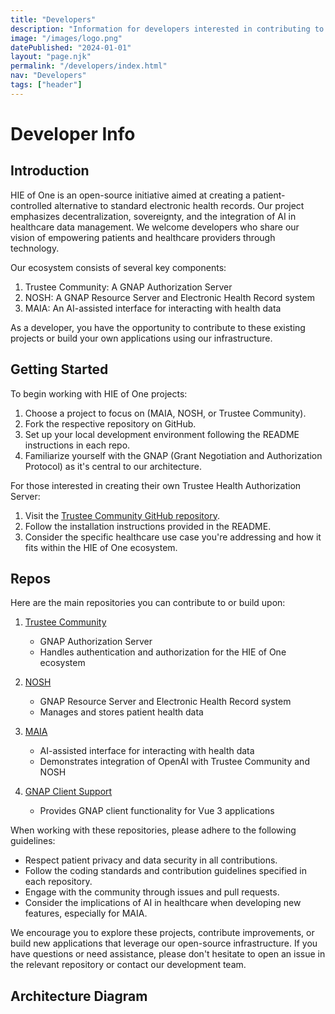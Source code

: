 ```yaml
---
title: "Developers"
description: "Information for developers interested in contributing to or building upon HIE of One's open-source healthcare projects"
image: "/images/logo.png"
datePublished: "2024-01-01"
layout: "page.njk"
permalink: "/developers/index.html"
nav: "Developers"
tags: ["header"]
---
```


# Developer Info

## Introduction

HIE of One is an open-source initiative aimed at creating a patient-controlled alternative to standard electronic health records. Our project emphasizes decentralization, sovereignty, and the integration of AI in healthcare data management. We welcome developers who share our vision of empowering patients and healthcare providers through technology.

Our ecosystem consists of several key components:

1. Trustee Community: A GNAP Authorization Server
2. NOSH: A GNAP Resource Server and Electronic Health Record system
3. MAIA: An AI-assisted interface for interacting with health data

As a developer, you have the opportunity to contribute to these existing projects or build your own applications using our infrastructure.

## Getting Started

To begin working with HIE of One projects:

1. Choose a project to focus on (MAIA, NOSH, or Trustee Community).
2. Fork the respective repository on GitHub.
3. Set up your local development environment following the README instructions in each repo.
4. Familiarize yourself with the GNAP (Grant Negotiation and Authorization Protocol) as it's central to our architecture.

For those interested in creating their own Trustee Health Authorization Server:

1. Visit the [Trustee Community GitHub repository](https://github.com/HIEofOne/Trustee-Community).
2. Follow the installation instructions provided in the README.
3. Consider the specific healthcare use case you're addressing and how it fits within the HIE of One ecosystem.

## Repos

Here are the main repositories you can contribute to or build upon:

1. [Trustee Community](https://github.com/HIEofOne/Trustee-Community)

   - GNAP Authorization Server
   - Handles authentication and authorization for the HIE of One ecosystem

2. [NOSH](https://github.com/shihjay2/nosh3)

   - GNAP Resource Server and Electronic Health Record system
   - Manages and stores patient health data

3. [MAIA](https://github.com/abeuscher/vue-ai-example)

   - AI-assisted interface for interacting with health data
   - Demonstrates integration of OpenAI with Trustee Community and NOSH

4. [GNAP Client Support](https://github.com/hieofone/vue3-gnap)
   - Provides GNAP client functionality for Vue 3 applications

When working with these repositories, please adhere to the following guidelines:

- Respect patient privacy and data security in all contributions.
- Follow the coding standards and contribution guidelines specified in each repository.
- Engage with the community through issues and pull requests.
- Consider the implications of AI in healthcare when developing new features, especially for MAIA.

We encourage you to explore these projects, contribute improvements, or build new applications that leverage our open-source infrastructure. If you have questions or need assistance, please don't hesitate to open an issue in the relevant repository or contact our development team.

## Architecture Diagram

<div id="diagram-container"></div>
